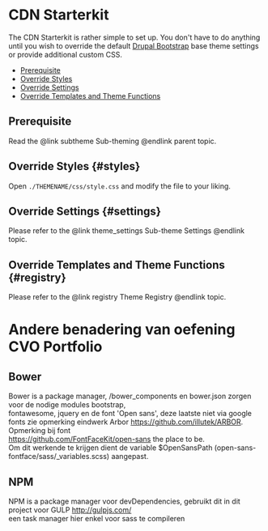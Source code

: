 <!-- @file Instructions on how to sub-theme the Drupal Bootstrap base theme using the CDN Starterkit. -->
<!-- @defgroup sub_theming_cdn -->
<!-- @ingroup sub_theming -->
# CDN Starterkit

The CDN Starterkit is rather simple to set up. You don't have to do anything
until you wish to override the default [Drupal Bootstrap] base theme settings
or provide additional custom CSS.

- [Prerequisite](#prerequisite)
- [Override Styles](#styles)
- [Override Settings](#settings)
- [Override Templates and Theme Functions](#registry)

## Prerequisite
Read the @link subtheme Sub-theming @endlink parent topic.

## Override Styles {#styles}
Open `./THEMENAME/css/style.css` and modify the file to your liking.

## Override Settings {#settings}
Please refer to the @link theme_settings Sub-theme Settings @endlink topic.

## Override Templates and Theme Functions {#registry}
Please refer to the @link registry Theme Registry @endlink topic.

[Drupal Bootstrap]: https://www.drupal.org/project/bootstrap
[Bootstrap Framework]: http://getbootstrap.com
[jsDelivr CDN]: http://www.jsdelivr.com

# Andere benadering van oefening CVO Portfolio
## Bower
Bower is a package manager, /bower_components en bower.json zorgen voor de nodige modules bootstrap,  
fontawesome, jquery en de font 'Open sans', deze laatste niet via google fonts zie opmerking 
eindwerk Arbor https://github.com/illutek/ARBOR.  
Opmerking bij font  
https://github.com/FontFaceKit/open-sans the place to be.  
Om dit werkende te krijgen dient de variable $OpenSansPath (open-sans-fontface/sass/_variables.scss) 
aangepast.
## NPM 
NPM is a package manager voor devDependencies, gebruikt dit in dit project voor GULP http://gulpjs.com/  
een task manager hier enkel voor sass te compileren
